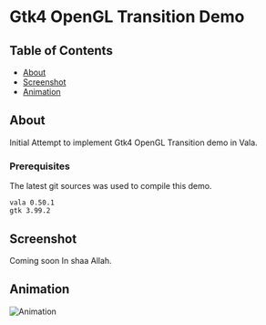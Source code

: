 # Gtk4 OpenGL Transition Demo

## Table of Contents

- [About](#about)
- [Screenshot](#screenshot)
- [Animation](#animation)

## About <a name = "about"></a>

Initial Attempt to implement Gtk4 OpenGL Transition demo in Vala.

### Prerequisites

The latest git sources was used to compile this demo.

```
vala 0.50.1
gtk 3.99.2
```

## Screenshot <a name = "screenshot"></a>

Coming soon In shaa Allah.

## Animation <a name = "animation"></a>

![Animation](https://github.com/aeldemery/gtk4_opengl_transition/blob/master/Peek1.gif)
